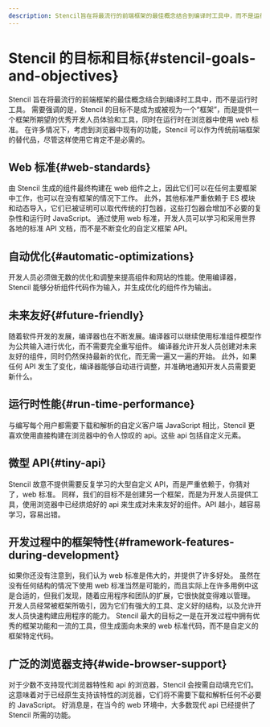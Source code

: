```yaml
---
description: Stencil旨在将最流行的前端框架的最佳概念结合到编译时工具中，而不是运行时工具。
---
```


# Stencil 的目标和目标{#stencil-goals-and-objectives}

Stencil 旨在将最流行的前端框架的最佳概念结合到编译时工具中，而不是运行时工具。
需要强调的是，Stencil 的目标不是成为或被视为一个“框架”，而是提供一个框架所期望的优秀开发人员体验和工具，同时在运行时在浏览器中使用 web 标准。
在许多情况下，考虑到浏览器中现有的功能，Stencil 可以作为传统前端框架的替代品，尽管这样使用它肯定不是必需的。

## Web 标准{#web-standards}

由 Stencil 生成的组件最终构建在 web 组件之上，因此它们可以在任何主要框架中工作，也可以在没有框架的情况下工作。
此外，其他标准严重依赖于 ES 模块和动态导入，它们已被证明可以取代传统的打包器，这些打包器会增加不必要的复杂性和运行时 JavaScript。
通过使用 web 标准，开发人员可以学习和采用世界各地的标准 API 文档，而不是不断变化的自定义框架 API。

## 自动优化{#automatic-optimizations}

开发人员必须做无数的优化和调整来提高组件和网站的性能。使用编译器，Stencil 能够分析组件代码作为输入，并生成优化的组件作为输出。

## 未来友好{#future-friendly}

随着软件开发的发展，编译器也在不断发展。编译器可以继续使用标准组件模型作为公共输入进行优化，而不需要完全重写组件。
编译器允许开发人员创建对未来友好的组件，同时仍然保持最新的优化，而无需一遍又一遍的开始。
此外，如果任何 API 发生了变化，编译器能够自动进行调整，并准确地通知开发人员需要更新什么。

## 运行时性能{#run-time-performance}

与编写每个用户都需要下载和解析的自定义客户端 JavaScript 相比，Stencil 更喜欢使用直接构建在浏览器中的令人惊叹的 api。这些 api 包括自定义元素。

## 微型 API{#tiny-api}

Stencil 故意不提供需要反复学习的大型自定义 API，而是严重依赖于，你猜对了，web 标准。
同样，我们的目标不是创建另一个框架，而是为开发人员提供工具，使用浏览器中已经烘焙好的 api 来生成对未来友好的组件。API 越小，越容易学习，容易出错。

## 开发过程中的框架特性{#framework-features-during-development}

如果你还没有注意到，我们认为 web 标准是伟大的，并提供了许多好处。
虽然在没有任何结构的情况下使用 web 标准当然是可能的，而且实际上在许多用例中这是合适的，但我们发现，随着应用程序和团队的扩展，它很快就变得难以管理。
开发人员经常被框架所吸引，因为它们有强大的工具、定义好的结构，以及允许开发人员快速构建应用程序的能力。
Stencil 最大的目标之一是在开发过程中拥有优秀的框架功能和一流的工具，但生成面向未来的 web 标准代码，而不是自定义的框架特定代码。

## 广泛的浏览器支持{#wide-browser-support}

对于少数不支持现代浏览器特性和 api 的浏览器，Stencil 会按需自动填充它们。
这意味着对于已经原生支持该特性的浏览器，它们将不需要下载和解析任何不必要的 JavaScript。
好消息是，在当今的 web 环境中，大多数现代 api 已经提供了 Stencil 所需的功能。
